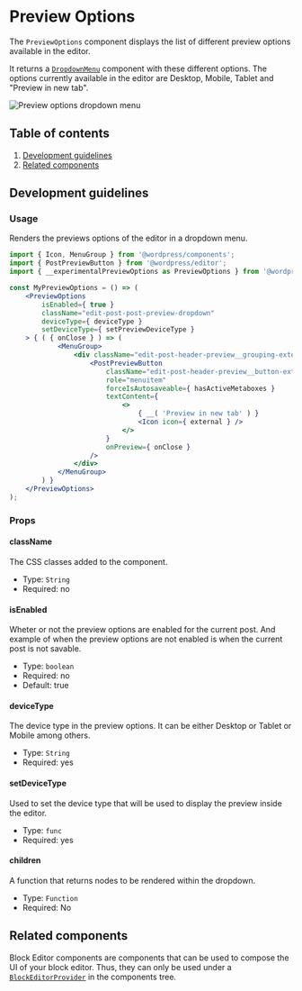 # Preview Options

The `PreviewOptions` component displays the list of different preview options available in the editor.

It returns a [`DropdownMenu`](https://github.com/WordPress/gutenberg/tree/HEAD/packages/components/src/dropdown-menu) component with these different options. The options currently available in the editor are Desktop, Mobile, Tablet and "Preview in new tab".

![Preview options dropdown menu](https://make.wordpress.org/core/files/2020/09/preview-options-dropdown-menu.png)

## Table of contents

1. [Development guidelines](#development-guidelines)
2. [Related components](#related-components)

## Development guidelines

### Usage

Renders the previews options of the editor in a dropdown menu.

```jsx
import { Icon, MenuGroup } from '@wordpress/components';
import { PostPreviewButton } from '@wordpress/editor';
import { __experimentalPreviewOptions as PreviewOptions } from '@wordpress/block-editor';

const MyPreviewOptions = () => (
	<PreviewOptions
		isEnabled={ true }
		className="edit-post-post-preview-dropdown"
		deviceType={ deviceType }
		setDeviceType={ setPreviewDeviceType }
	> { ( { onClose } ) => (
			<MenuGroup>
				<div className="edit-post-header-preview__grouping-external">
					<PostPreviewButton
						className="edit-post-header-preview__button-external"
						role="menuitem"
						forceIsAutosaveable={ hasActiveMetaboxes }
						textContent={
							<>
								{ __( 'Preview in new tab' ) }
								<Icon icon={ external } />
							</>
						}
						onPreview={ onClose }
					/>
				</div>
			</MenuGroup>
		) }
	</PreviewOptions>
);
```

### Props

#### className

The CSS classes added to the component.

-   Type: `String`
-   Required: no

#### isEnabled

Wheter or not the preview options are enabled for the current post.
And example of when the preview options are not enabled is when the current post is not savable.

-   Type: `boolean`
-   Required: no
-   Default: true

#### deviceType

The device type in the preview options. It can be either Desktop or Tablet or Mobile among others.

-   Type: `String`
-   Required: yes

#### setDeviceType

Used to set the device type that will be used to display the preview inside the editor.

-   Type: `func`
-   Required: yes

#### children

A function that returns nodes to be rendered within the dropdown.

-   Type: `Function`
-   Required: No

## Related components

Block Editor components are components that can be used to compose the UI of your block editor. Thus, they can only be used under a [`BlockEditorProvider`](https://github.com/WordPress/gutenberg/blob/HEAD/packages/block-editor/src/components/provider/README.md) in the components tree.
